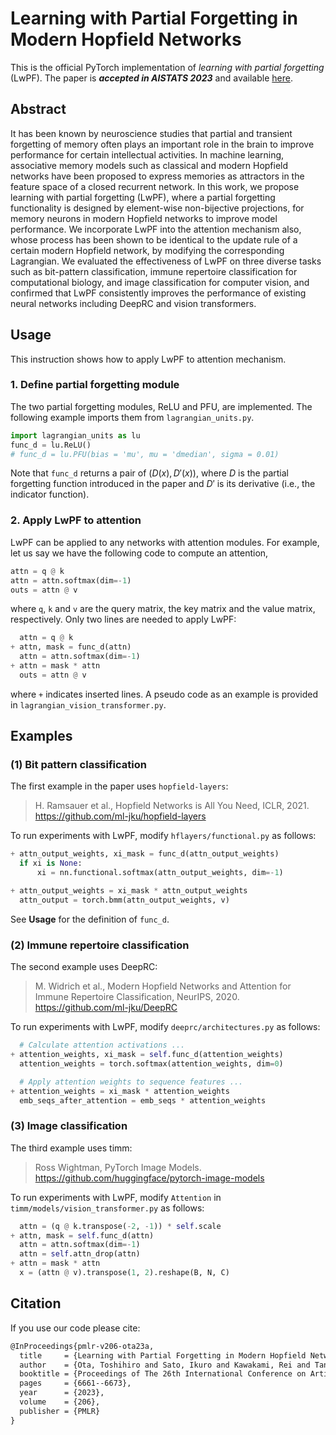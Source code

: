 # Learning with Partial Forgetting in Modern Hopfield Networks

This is the official PyTorch implementation of *learning with partial forgetting* (LwPF). The paper is ***accepted in AISTATS 2023*** and available [here](https://proceedings.mlr.press/v206/ota23a.html).

## Abstract

It has been known by neuroscience studies that partial and transient forgetting of memory often plays an important role in the brain to improve performance for certain intellectual activities. In machine learning, associative memory models such as classical and modern Hopfield networks have been proposed to express memories as attractors in the feature space of a closed recurrent network. In this work, we propose learning with partial forgetting (LwPF), where a partial forgetting functionality is designed by element-wise non-bijective projections, for memory neurons in modern Hopfield networks to improve model performance. We incorporate LwPF into the attention mechanism also, whose process has been shown to be identical to the update rule of a certain modern Hopfield network, by modifying the corresponding Lagrangian. We evaluated the effectiveness of LwPF on three diverse tasks such as bit-pattern classification, immune repertoire classification for computational biology, and image classification for computer vision, and confirmed that LwPF consistently improves the performance of existing neural networks including DeepRC and vision transformers.

## Usage

This instruction shows how to apply LwPF to attention mechanism.

### 1. Define partial forgetting module

The two partial forgetting modules, ReLU and PFU, are implemented. The following example imports them from `lagrangian_units.py`.

```python
import lagrangian_units as lu
func_d = lu.ReLU()
# func_d = lu.PFU(bias = 'mu', mu = 'dmedian', sigma = 0.01)
```

Note that `func_d` returns a pair of $(D(x), D'(x))$, where $D$ is the partial forgetting function introduced in the paper and $D'$ is its derivative (i.e., the indicator function).

### 2. Apply LwPF to attention

LwPF can be applied to any networks with attention modules. For example, let us say we have the following code to compute an attention,

```python
attn = q @ k
attn = attn.softmax(dim=-1)
outs = attn @ v
```

where `q`, `k` and `v` are the query matrix, the key matrix and the value matrix, respectively. Only two lines are needed to apply LwPF:

```python
  attn = q @ k
+ attn, mask = func_d(attn)
  attn = attn.softmax(dim=-1)
+ attn = mask * attn
  outs = attn @ v
```

where `+` indicates inserted lines. A pseudo code as an example is provided in `lagrangian_vision_transformer.py`.

## Examples

### (1) Bit pattern classification

The first example in the paper uses `hopfield-layers`:

> H. Ramsauer et al., Hopfield Networks is All You Need, ICLR, 2021.<br>  https://github.com/ml-jku/hopfield-layers

To run experiments with LwPF, modify `hflayers/functional.py` as follows:

```python
+ attn_output_weights, xi_mask = func_d(attn_output_weights)
  if xi is None:
      xi = nn.functional.softmax(attn_output_weights, dim=-1)
```

```python
+ attn_output_weights = xi_mask * attn_output_weights
  attn_output = torch.bmm(attn_output_weights, v)
```

See **Usage** for the definition of `func_d`.

### (2) Immune repertoire classification

The second example uses DeepRC:

> M. Widrich et al., Modern Hopfield Networks and Attention for Immune Repertoire Classification, NeurIPS, 2020.<br>  https://github.com/ml-jku/DeepRC

To run experiments with LwPF, modify `deeprc/architectures.py` as follows:

```python
  # Calculate attention activations ...
+ attention_weights, xi_mask = self.func_d(attention_weights)
  attention_weights = torch.softmax(attention_weights, dim=0)
```

```python
  # Apply attention weights to sequence features ...
+ attention_weights = xi_mask * attention_weights
  emb_seqs_after_attention = emb_seqs * attention_weights
```

### (3) Image classification

The third example uses timm:

> Ross Wightman, PyTorch Image Models.<br>  https://github.com/huggingface/pytorch-image-models

To run experiments with LwPF, modify `Attention` in `timm/models/vision_transformer.py` as follows:

```python
  attn = (q @ k.transpose(-2, -1)) * self.scale
+ attn, mask = self.func_d(attn)
  attn = attn.softmax(dim=-1)
  attn = self.attn_drop(attn)
+ attn = mask * attn
  x = (attn @ v).transpose(1, 2).reshape(B, N, C)
```

## Citation

If you use our code please cite:

```tex
@InProceedings{pmlr-v206-ota23a,
  title     = {Learning with Partial Forgetting in Modern Hopfield Networks},
  author    = {Ota, Toshihiro and Sato, Ikuro and Kawakami, Rei and Tanaka, Masayuki and Inoue, Nakamasa},
  booktitle = {Proceedings of The 26th International Conference on Artificial Intelligence and Statistics},
  pages     = {6661--6673},
  year      = {2023},
  volume    = {206},
  publisher = {PMLR}
}
```
